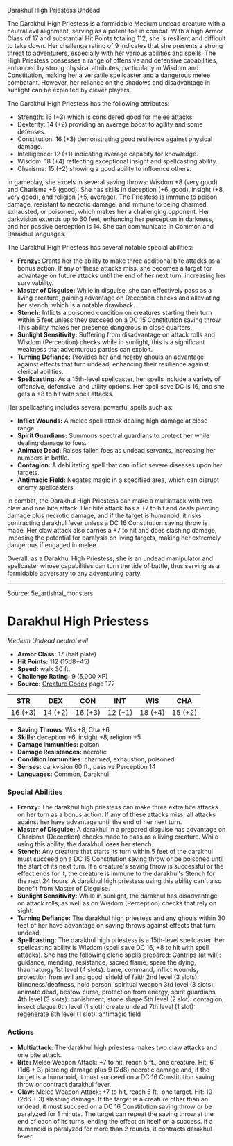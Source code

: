 <MonsterName/>Darakhul High Priestess</MonsterName>
<CreatureType/>Undead</CreatureType>

<summary>The Darakhul High Priestess is a formidable Medium undead creature with a neutral evil alignment, serving as a potent foe in combat. With a high Armor Class of 17 and substantial Hit Points totaling 112, she is resilient and difficult to take down. Her challenge rating of 9 indicates that she presents a strong threat to adventurers, especially with her various abilities and spells. The High Priestess possesses a range of offensive and defensive capabilities, enhanced by strong physical attributes, particularly in Wisdom and Constitution, making her a versatile spellcaster and a dangerous melee combatant. However, her reliance on the shadows and disadvantage in sunlight can be exploited by clever players.</summary>

<detail>

The Darakhul High Priestess has the following attributes: 
- Strength: 16 (+3) which is considered good for melee attacks.
- Dexterity: 14 (+2) providing an average boost to agility and some defenses.
- Constitution: 16 (+3) demonstrating good resilience against physical damage.
- Intelligence: 12 (+1) indicating average capacity for knowledge.
- Wisdom: 18 (+4) reflecting exceptional insight and spellcasting ability.
- Charisma: 15 (+2) showing a good ability to influence others.

In gameplay, she excels in several saving throws: Wisdom +8 (very good) and Charisma +6 (good). She has skills in deception (+6, good), insight (+8, very good), and religion (+5, average). The Priestess is immune to poison damage, resistant to necrotic damage, and immune to being charmed, exhausted, or poisoned, which makes her a challenging opponent. Her darkvision extends up to 60 feet, enhancing her perception in darkness, and her passive perception is 14. She can communicate in Common and Darakhul languages.

The Darakhul High Priestess has several notable special abilities:
- **Frenzy:** Grants her the ability to make three additional bite attacks as a bonus action. If any of these attacks miss, she becomes a target for advantage on future attacks until the end of her next turn, increasing her survivability.
- **Master of Disguise:** While in disguise, she can effectively pass as a living creature, gaining advantage on Deception checks and alleviating her stench, which is a notable drawback.
- **Stench:** Inflicts a poisoned condition on creatures starting their turn within 5 feet unless they succeed on a DC 15 Constitution saving throw. This ability makes her presence dangerous in close quarters.
- **Sunlight Sensitivity:** Suffering from disadvantage on attack rolls and Wisdom (Perception) checks while in sunlight, this is a significant weakness that adventurous parties can exploit.
- **Turning Defiance:** Provides her and nearby ghouls an advantage against effects that turn undead, enhancing their resilience against clerical abilities.
- **Spellcasting:** As a 15th-level spellcaster, her spells include a variety of offensive, defensive, and utility options. Her spell save DC is 16, and she gets a +8 to hit with spell attacks.

Her spellcasting includes several powerful spells such as:
- **Inflict Wounds:** A melee spell attack dealing high damage at close range.
- **Spirit Guardians:** Summons spectral guardians to protect her while dealing damage to foes.
- **Animate Dead:** Raises fallen foes as undead servants, increasing her numbers in battle.
- **Contagion:** A debilitating spell that can inflict severe diseases upon her targets.
- **Antimagic Field:** Negates magic in a specified area, which can disrupt enemy spellcasters.

In combat, the Darakhul High Priestess can make a multiattack with two claw and one bite attack. Her bite attack has a +7 to hit and deals piercing damage plus necrotic damage, and if the target is humanoid, it risks contracting darakhul fever unless a DC 16 Constitution saving throw is made. Her claw attack also carries a +7 to hit and does slashing damage, imposing the potential for paralysis on living targets, making her extremely dangerous if engaged in melee.

Overall, as a Darakhul High Priestess, she is an undead manipulator and spellcaster whose capabilities can turn the tide of battle, thus serving as a formidable adversary to any adventuring party.</detail>



---

Source: 5e_artisinal_monsters

# Darakhul High Priestess

*Medium* *Undead* *neutral evil*

- **Armor Class:** 17 (half plate)
- **Hit Points:** 112 (15d8+45)
- **Speed:** walk 30 ft.
- **Challenge Rating:** 9 (5,000 XP)
- **Source:** [Creature Codex](https://koboldpress.com/kpstore/product/creature-codex-for-5th-edition-dnd) page 172

| STR | DEX | CON | INT | WIS | CHA |
| --- | --- | --- | --- | --- | --- |
| 16 (+3) | 14 (+2) | 16 (+3) | 12 (+1) | 18 (+4) | 15 (+2) |

- **Saving Throws**: Wis +8, Cha +6
- **Skills:** deception +6, insight +8, religion +5
- **Damage Immunities:** poison
- **Damage Resistances:** necrotic
- **Condition Immunities:** charmed, exhaustion, poisoned
- **Senses:** darkvision 60 ft., passive Perception 14
- **Languages:** Common, Darakhul

### Special Abilities

- **Frenzy:** The darakhul high priestess can make three extra bite attacks on her turn as a bonus action. If any of these attacks miss, all attacks against her have advantage until the end of her next turn.
- **Master of Disguise:** A darakhul in a prepared disguise has advantage on Charisma (Deception) checks made to pass as a living creature. While using this ability, the darakhul loses her stench.
- **Stench:** Any creature that starts its turn within 5 feet of the darakhul must succeed on a DC 15 Constitution saving throw or be poisoned until the start of its next turn. If a creature's saving throw is successful or the effect ends for it, the creature is immune to the darakhul's Stench for the next 24 hours. A darakhul high priestess using this ability can't also benefit from Master of Disguise.
- **Sunlight Sensitivity:** While in sunlight, the darakhul has disadvantage on attack rolls, as well as on Wisdom (Perception) checks that rely on sight.
- **Turning Defiance:** The darakhul high priestess and any ghouls within 30 feet of her have advantage on saving throws against effects that turn undead.
- **Spellcasting:** The darakhul high priestess is a 15th-level spellcaster. Her spellcasting ability is Wisdom (spell save DC 16, +8 to hit with spell attacks). She has the following cleric spells prepared: 
Cantrips (at will): guidance, mending, resistance, sacred flame, spare the dying, thaumaturgy
1st level (4 slots): bane, command, inflict wounds, protection from evil and good, shield of faith
2nd level (3 slots): blindness/deafness, hold person, spiritual weapon
3rd level (3 slots): animate dead, bestow curse, protection from energy, spirit guardians
4th level (3 slots): banishment, stone shape
5th level (2 slot): contagion, insect plague
6th level (1 slot): create undead
7th level (1 slot): regenerate
8th level (1 slot): antimagic field

### Actions

- **Multiattack:** The darakhul high priestess makes two claw attacks and one bite attack.
- **Bite:** Melee Weapon Attack: +7 to hit, reach 5 ft., one creature. Hit: 6 (1d6 + 3) piercing damage plus 9 (2d8) necrotic damage and, if the target is a humanoid, it must succeed on a DC 16 Constitution saving throw or contract darakhul fever.
- **Claw:** Melee Weapon Attack: +7 to hit, reach 5 ft., one target. Hit: 10 (2d6 + 3) slashing damage. If the target is a creature other than an undead, it must succeed on a DC 16 Constitution saving throw or be paralyzed for 1 minute. The target can repeat the saving throw at the end of each of its turns, ending the effect on itself on a success. If a humanoid is paralyzed for more than 2 rounds, it contracts darakhul fever.




